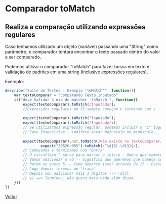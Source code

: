 # Comparador toMatch
## Realiza a comparação utilizando expressões regulares

Caso tenhamos utilizado um objeto (variável) passando uma "String" como parâmetro, o comparador tentará encontrar o texto passado dentro do valor a ser comparado.

Podemos utilizar o comparador "toMatch" para fazer busca em texto e validação de padrões em uma string (Inclusive expressões regulares).

Exemplo:

```js
describe("Suíte de Testes - Exemplo 'toMatch'", function(){
    var textoComparar = "Comparando Texto Inputado"
    it("deve Validar o uso do matcher 'toMatch'", function({
        expect(textoComparar).toMatch(/Inputado/);  
        //Expressões regulares em JS.sempre começam e terminam com / - Barra
        
        expect(textoComparar).toMatch("Inputado");
        expect(textoComparar).toMatch(/Inputado/i);
        // Se utilizarmos expressão regular, podemos incluir o "i" logo depois da barra que significa:
        // Case Insensitive - indifere estar maiúsculo ou minúsculo.
        
        expect(textoComparar).not.toMatch(/Não existe no textoComparar/)  
                expect("20520-055").toMatch(/^\d{5}-\d{3}$/); 
        // Começamos e terminamos com "Barra"
        // O circuflexo ^ serve para marcar o início - Quero que comece COM
        // Vamos adicionar o \d -- Significa que queremos que comece com dígitos (Número 0 a 9)
        // Porém eu quero 5 -- Como Demarco isso? através de {} - Passando o número => {5} -> quero que comece com números e que tenha 5 números em sequência
        // Logo depois teremos um "traço" -
        // Depois vou adicionar mais 3 dígitos --> \d{3}
        // $/ ==> Terminou. Não quero mais nada além disso.     
    }))
})
```

[Voltar](https://github.com/andresilveiraleite/jasmine_nodejs/blob/master/docs/comparadores/Comparadores.md)  